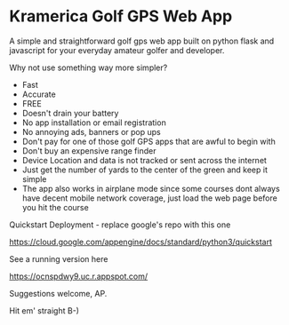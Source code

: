 # Kramerica Golf GPS Web App
A simple and straightforward golf gps web app built on python flask and javascript for your everyday amateur golfer and developer.

Why not use something way more simpler?
- Fast
- Accurate
- FREE
- Doesn't drain your battery
- No app installation or email registration
- No annoying ads, banners or pop ups
- Don't pay for one of those golf GPS apps that are awful to begin with
- Don't buy an expensive range finder
- Device Location and data is not tracked or sent across the internet
- Just get the number of yards to the center of the green and keep it simple
- The app also works in airplane mode since some courses dont always have decent mobile network coverage, just load the web page before you hit the course

Quickstart Deployment - replace google's repo with this one

https://cloud.google.com/appengine/docs/standard/python3/quickstart

See a running version here

https://ocnspdwy9.uc.r.appspot.com/

Suggestions welcome, AP.

Hit em' straight B-)
